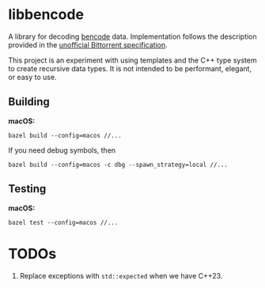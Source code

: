 # libbencode

A library for decoding [bencode](https://en.wikipedia.org/wiki/Bencode) data.
Implementation follows the description provided in the
[unofficial Bittorrent specification](https://wiki.theory.org/BitTorrentSpecification).

This project is an experiment with using templates and the C++ type system to
create recursive data types. It is not intended to be performant, elegant, or
easy to use.

## Building

**macOS:**

```
bazel build --config=macos //...
```

If you need debug symbols, then

```
bazel build --config=macos -c dbg --spawn_strategy=local //...
```

## Testing

**macOS:**

```
bazel test --config=macos //...
```

# TODOs

1. Replace exceptions with `std::expected` when we have C++23.
